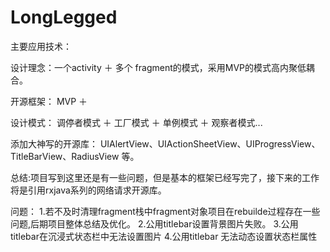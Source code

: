 # LongLegged
主要应用技术：

 设计理念：一个activity ＋ 多个 fragment的模式，采用MVP的模式高内聚低耦合。

 开源框架： MVP ＋

 设计模式： 调停者模式 ＋ 工厂模式 ＋ 单例模式 ＋ 观察者模式...

 添加大神写的开源库：
 UIAlertView、UIActionSheetView、UIProgressView、TitleBarView、RadiusView 等。

 总结:项目写到这里还是有一些问题，但是基本的框架已经写完了，接下来的工作将是引用rxjava系列的网络请求开源库。
 
 问题： 1.若不及时清理fragment栈中fragment对象项目在rebuilde过程存在一些问题,后期项目整体总结及优化。 2.公用titlebar设置背景图片失败。 3.公用titlebar在沉浸式状态栏中无法设置图片  4.公用titlebar 无法动态设置状态栏属性
 
